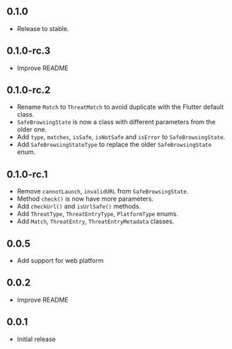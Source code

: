 ## 0.1.0

* Release to stable.

## 0.1.0-rc.3

* Improve README

## 0.1.0-rc.2

* Rename `Match` to `ThreatMatch` to avoid duplicate with the Flutter default class.
* `SafeBrowsingState` is now a class with different parameters from the older one.
* Add `type`, `matches`, `isSafe`, `isNotSafe` and `isError` to `SafeBrowsingState`.
* Add `SafeBrowsingStateType` to replace the older `SafeBrowsingState` enum.

## 0.1.0-rc.1

* Remove `cannotLaunch`, `invalidURL` from `SafeBrowsingState`.
* Method `check()` is now have more parameters.
* Add `checkUrl()` and `isUrlSafe()` methods.
* Add `ThreatType`, `ThreatEntryType`, `PlatformType` enums.
* Add `Match`, `ThreatEntry`, `ThreatEntryMetadata` classes.

## 0.0.5

* Add support for web platform

## 0.0.2

* Improve README

## 0.0.1

* Initial release
